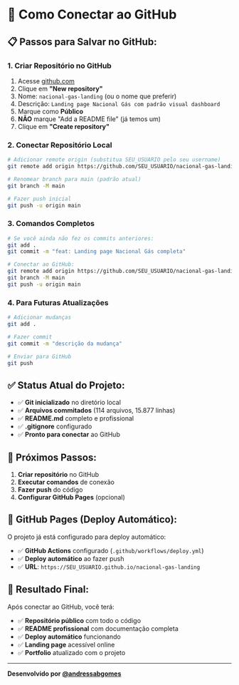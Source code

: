 # 🚀 Como Conectar ao GitHub

## 📋 **Passos para Salvar no GitHub:**

### **1. Criar Repositório no GitHub**
1. Acesse [github.com](https://github.com)
2. Clique em **"New repository"**
3. Nome: `nacional-gas-landing` (ou o nome que preferir)
4. Descrição: `Landing page Nacional Gás com padrão visual dashboard`
5. Marque como **Público**
6. **NÃO** marque "Add a README file" (já temos um)
7. Clique em **"Create repository"**

### **2. Conectar Repositório Local**
```bash
# Adicionar remote origin (substitua SEU_USUARIO pelo seu username)
git remote add origin https://github.com/SEU_USUARIO/nacional-gas-landing.git

# Renomear branch para main (padrão atual)
git branch -M main

# Fazer push inicial
git push -u origin main
```

### **3. Comandos Completos**
```bash
# Se você ainda não fez os commits anteriores:
git add .
git commit -m "feat: Landing page Nacional Gás completa"

# Conectar ao GitHub:
git remote add origin https://github.com/SEU_USUARIO/nacional-gas-landing.git
git branch -M main
git push -u origin main
```

### **4. Para Futuras Atualizações**
```bash
# Adicionar mudanças
git add .

# Fazer commit
git commit -m "descrição da mudança"

# Enviar para GitHub
git push
```

## ✅ **Status Atual do Projeto:**

- ✅ **Git inicializado** no diretório local
- ✅ **Arquivos commitados** (114 arquivos, 15.877 linhas)
- ✅ **README.md** completo e profissional
- ✅ **.gitignore** configurado
- ✅ **Pronto para conectar** ao GitHub

## 🎯 **Próximos Passos:**

1. **Criar repositório** no GitHub
2. **Executar comandos** de conexão
3. **Fazer push** do código
4. **Configurar GitHub Pages** (opcional)

## 📱 **GitHub Pages (Deploy Automático):**

O projeto já está configurado para deploy automático:
- ✅ **GitHub Actions** configurado (`.github/workflows/deploy.yml`)
- ✅ **Deploy automático** ao fazer push
- ✅ **URL**: `https://SEU_USUARIO.github.io/nacional-gas-landing`

## 🎉 **Resultado Final:**

Após conectar ao GitHub, você terá:
- ✅ **Repositório público** com todo o código
- ✅ **README profissional** com documentação completa
- ✅ **Deploy automático** funcionando
- ✅ **Landing page** acessível online
- ✅ **Portfolio** atualizado com o projeto

---

**Desenvolvido por [@andressabgomes](https://github.com/andressabgomes)**
